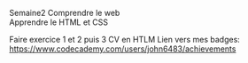 
Semaine2
Comprendre le web<br>
Apprendre le HTML et CSS<br>

Faire exercice 1 et 2 puis 3  CV en HTLM
Lien vers mes badges:<br>
https://www.codecademy.com/users/john6483/achievements
